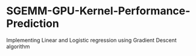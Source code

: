 # SGEMM-GPU-Kernel-Performance-Prediction
Implementing Linear and Logistic regression using Gradient Descent algorithm
